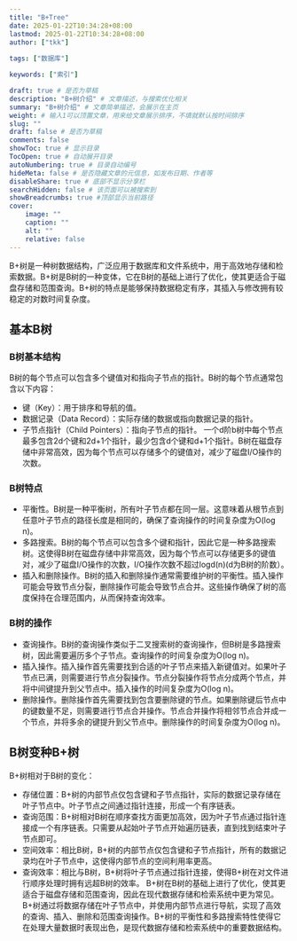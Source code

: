```yaml
---
title: "B+Tree"
date: 2025-01-22T10:34:28+08:00
lastmod: 2025-01-22T10:34:28+08:00
author: ["tkk"]
  
tags: ["数据库"]

keywords: ["索引"]

draft: true # 是否为草稿
description: "B+树介绍" # 文章描述，与搜索优化相关
summary: "B+树介绍" # 文章简单描述，会展示在主页
weight: # 输入1可以顶置文章，用来给文章展示排序，不填就默认按时间排序
slug: ""
draft: false # 是否为草稿
comments: false
showToc: true # 显示目录
TocOpen: true # 自动展开目录
autoNumbering: true # 目录自动编号
hideMeta: false # 是否隐藏文章的元信息，如发布日期、作者等
disableShare: true # 底部不显示分享栏
searchHidden: false # 该页面可以被搜索到
showBreadcrumbs: true #顶部显示当前路径
cover:
    image: ""
    caption: ""
    alt: ""
    relative: false
---
```


<!-- more -->

B+树是一种树数据结构，广泛应用于数据库和文件系统中，用于高效地存储和检索数据。B+树是B树的一种变体，它在B树的基础上进行了优化，使其更适合于磁盘存储和范围查询。B+树的特点是能够保持数据稳定有序，其插入与修改拥有较稳定的对数时间复杂度。
## 基本B树
### B树基本结构
B树的每个节点可以包含多个键值对和指向子节点的指针。B树的每个节点通常包含以下内容：
- 键（Key）：用于排序和导航的值。
- 数据记录（Data Record）：实际存储的数据或指向数据记录的指针。
- 子节点指针（Child Pointers）：指向子节点的指针。
一个d阶b树中每个节点最多包含2d个键和2d+1个指针，最少包含d个键和d+1个指针。B树在磁盘存储中非常高效，因为每个节点可以存储多个的键值对，减少了磁盘I/O操作的次数。
### B树特点
- 平衡性。B树是一种平衡树，所有叶子节点都在同一层。这意味着从根节点到任意叶子节点的路径长度是相同的，确保了查询操作的时间复杂度为O(log n)。
- 多路搜索。B树的每个节点可以包含多个键和指针，因此它是一种多路搜索树。这使得B树在磁盘存储中非常高效，因为每个节点可以存储更多的键值对，减少了磁盘I/O操作的次数，I/O操作次数不超过logd(n)(d为B树的阶数）。
- 插入和删除操作。B树的插入和删除操作通常需要维护树的平衡性。插入操作可能会导致节点分裂，删除操作可能会导致节点合并。这些操作确保了树的高度保持在合理范围内，从而保持查询效率。
### B树的操作
-  查询操作。B树的查询操作类似于二叉搜索树的查询操作，但B树是多路搜索树，因此需要遍历多个子节点。查询操作的时间复杂度为O(log n)。
-  插入操作。插入操作首先需要找到合适的叶子节点来插入新键值对。如果叶子节点已满，则需要进行节点分裂操作。节点分裂操作将节点分成两个节点，并将中间键提升到父节点中。插入操作的时间复杂度为O(log n)。
- 删除操作。删除操作首先需要找到包含要删除键的节点。如果删除键后节点中的键数量不足，则需要进行节点合并操作。节点合并操作将相邻节点合并成一个节点，并将多余的键提升到父节点中。删除操作的时间复杂度为O(log n)。
## B树变种B+树
B+树相对于B树的变化：
-  存储位置：B+树的内部节点仅包含键和子节点指针，实际的数据记录存储在叶子节点中。叶子节点之间通过指针连接，形成一个有序链表。
-  查询范围：B+树相对B树在顺序查找方面更加高效，因为叶子节点通过指针连接成一个有序链表。只需要从起始叶子节点开始遍历链表，直到找到结束叶子节点即可。
- 空间效率：相比B树，B+树的内部节点仅包含键和子节点指针，所有的数据记录均在叶子节点中，这使得内部节点的空间利用率更高。
- 查询效率：相比与B树，B+树将叶子节点通过指针连接，使得B+树在对文件进行顺序处理时拥有远超B树的效率。
B+树在B树的基础上进行了优化，使其更适合于磁盘存储和范围查询，因此在现代数据存储和检索系统中更为常见。B+树通过将数据存储在叶子节点中，并使用内部节点进行导航，实现了高效的查询、插入、删除和范围查询操作。B+树的平衡性和多路搜索特性使得它在处理大量数据时表现出色，是现代数据存储和检索系统中的重要数据结构。
